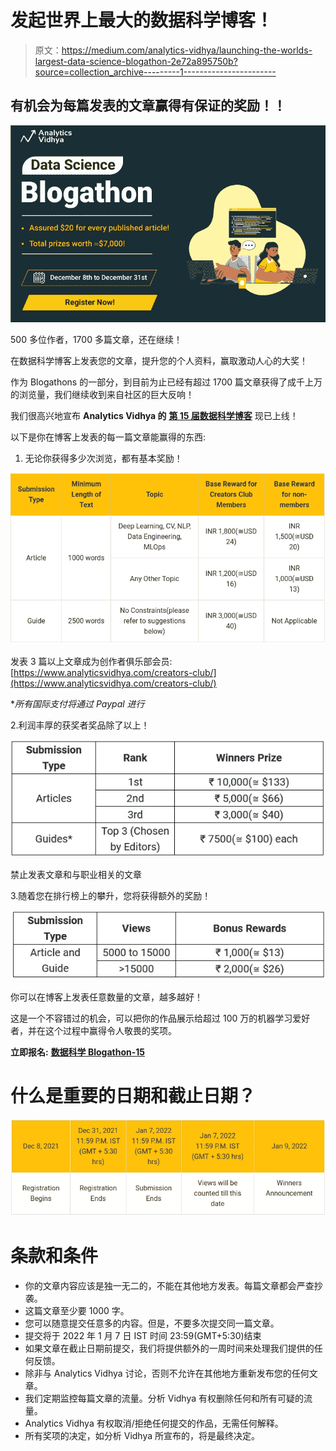 # 发起世界上最大的数据科学博客！

> 原文：<https://medium.com/analytics-vidhya/launching-the-worlds-largest-data-science-blogathon-2e72a895750b?source=collection_archive---------1----------------------->

## 有机会为每篇发表的文章赢得有保证的奖励！！

![](img/a23114b90fb9c9b3fdb4eb818776807d.png)

500 多位作者，1700 多篇文章，还在继续！

在数据科学博客上发表您的文章，提升您的个人资料，赢取激动人心的大奖！

作为 Blogathons 的一部分，到目前为止已经有超过 1700 篇文章获得了成千上万的浏览量，我们继续收到来自社区的巨大反响！

我们很高兴地宣布 **Analytics Vidhya 的** [**第 15 届数据科学博客**](https://datahack.analyticsvidhya.com/contest/data-science-blogathon-15/?utm_source=newsletter&utm_medium=medium&utm_campaign=blogathon15) 现已上线！

以下是你在博客上发表的每一篇文章能赢得的东西:

1.  无论你获得多少次浏览，都有基本奖励！

![](img/f74b34d9e637a226fef6d41da843df28.png)

发表 3 篇以上文章成为创作者俱乐部会员:[https://www.analyticsvidhya.com/creators-club/](https://www.analyticsvidhya.com/creators-club/)

**所有国际支付将通过 Paypal 进行*

2.利润丰厚的获奖者奖品除了以上！

![](img/0a568615bf4a9759838f5ecb16beb96c.png)

禁止发表文章和与职业相关的文章

3.随着您在排行榜上的攀升，您将获得额外的奖励！

![](img/2707426a7b27eb71978db6a2551e00ed.png)

你可以在博客上发表任意数量的文章，越多越好！

这是一个不容错过的机会，可以把你的作品展示给超过 100 万的机器学习爱好者，并在这个过程中赢得令人敬畏的奖项。

**立即报名:** [**数据科学 Blogathon-15**](https://datahack.analyticsvidhya.com/contest/data-science-blogathon-15/?utm_source=newsletter_reg&utm_medium=medium&utm_campaign=blogathon15)

# 什么是重要的日期和截止日期？

![](img/bf82ba407da8d7916751a7db13861596.png)

# 条款和条件

*   你的文章内容应该是独一无二的，不能在其他地方发表。每篇文章都会严查抄袭。
*   这篇文章至少要 1000 字。
*   您可以随意提交任意多的内容。但是，不要多次提交同一篇文章。
*   提交将于 2022 年 1 月 7 日 IST 时间 23:59(GMT+5:30)结束
*   如果文章在截止日期前提交，我们将提供额外的一周时间来处理我们提供的任何反馈。
*   除非与 Analytics Vidhya 讨论，否则不允许在其他地方重新发布您的任何文章。
*   我们定期监控每篇文章的流量。分析 Vidhya 有权删除任何和所有可疑的流量。
*   Analytics Vidhya 有权取消/拒绝任何提交的作品，无需任何解释。
*   所有奖项的决定，如分析 Vidhya 所宣布的，将是最终决定。